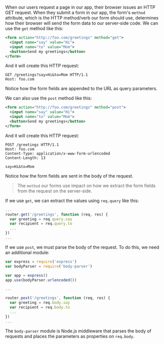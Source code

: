 When our users request a page in our app, their browser issues an HTTP GET request. When they submit a form in our app, the form's `method` attribute, which is the HTTP method/verb our form should use, determines how their browser will send the form data to our server-side code. We can use the `get` method like this: 

```xml
<form action="http://foo.com/greetings" method="get">
  <input name="say" value="Hi">
  <input name="to" value="Mom">
  <button>Send my greetings</button>
</form>
```

And it will create this HTTP request:

```
GET /greetings?say=Hi&to=Mom HTTP/1.1
Host: foo.com
```

Notice how the form fields are appended to the URL as query parameters.

We can also use the `post` method like this:

```xml
<form action="http://foo.com/greetings" method="post">
  <input name="say" value="Hi">
  <input name="to" value="Mom">
  <button>Send my greetings</button>
</form>
```

And it will create this HTTP request:

```
POST /greetings HTTP/1.1
Host: foo.com
Content-Type: application/x-www-form-urlencoded
Content-Length: 13

say=Hi&to=Mom
```

Notice how the form fields are sent in the body of the request.

> The `method` our forms use impact on how we extract the form fields from the request on the server-side. 

If we use `get`, we can extract the values using `req.query` like this:

```js
...
router.get('/greetings', function (req, res) {
  var greeting = req.query.say
  var recipient = req.query.to
  ...
})
...
```

If we use `post`, we must parse the body of the request. To do this, we need an additional module:

```js
var express = require('express')
var bodyParser = require('body-parser')

var app = express()
app.use(bodyParser.urlencoded())

...

router.post('/greetings', function (req, res) {
  var greeting = req.body.say
  var recipient = req.body.to
  ...
})
...
```

The `body-parser` module is Node.js middleware that parses the body of requests and places the parameters as properties on `req.body`. 
